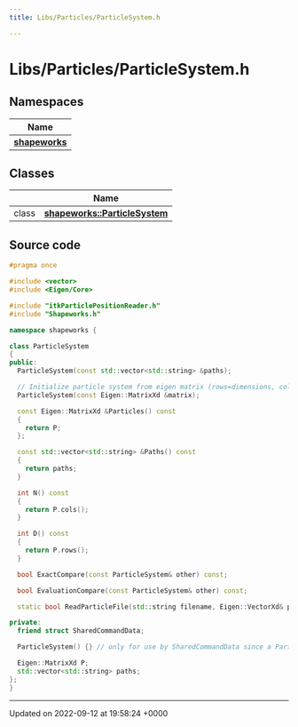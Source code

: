 ```yaml
---
title: Libs/Particles/ParticleSystem.h

---
```


# Libs/Particles/ParticleSystem.h



## Namespaces

| Name           |
| -------------- |
| **[shapeworks](../Namespaces/namespaceshapeworks.md)**  |

## Classes

|                | Name           |
| -------------- | -------------- |
| class | **[shapeworks::ParticleSystem](../Classes/classshapeworks_1_1ParticleSystem.md)**  |




## Source code

```cpp
#pragma once

#include <vector>
#include <Eigen/Core>

#include "itkParticlePositionReader.h"
#include "Shapeworks.h"

namespace shapeworks {

class ParticleSystem 
{
public:
  ParticleSystem(const std::vector<std::string> &paths);

  // Initialize particle system from eigen matrix (rows=dimensions, cols=num_samples)
  ParticleSystem(const Eigen::MatrixXd &matrix);

  const Eigen::MatrixXd &Particles() const
  {
    return P;
  };

  const std::vector<std::string> &Paths() const
  {
    return paths;
  }

  int N() const
  {
    return P.cols();
  }

  int D() const
  {
    return P.rows();
  }

  bool ExactCompare(const ParticleSystem& other) const;

  bool EvaluationCompare(const ParticleSystem& other) const;

  static bool ReadParticleFile(std::string filename, Eigen::VectorXd& points);

private:
  friend struct SharedCommandData;

  ParticleSystem() {} // only for use by SharedCommandData since a ParticleSystem should always be valid, never "empty"

  Eigen::MatrixXd P;
  std::vector<std::string> paths;
};
}
```


-------------------------------

Updated on 2022-09-12 at 19:58:24 +0000

